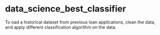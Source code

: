 # data_science_best_classifier
To oad a historical dataset from previous loan applications, clean the data, and apply different classification algorithm on the data.
